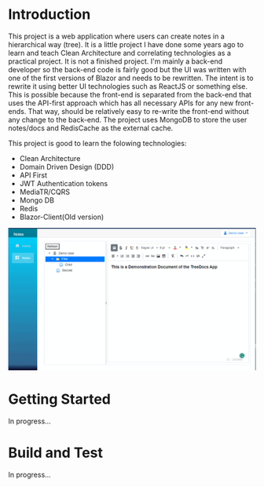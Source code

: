 # Introduction 
This project is a web application where users can create notes in a hierarchical way (tree). It is a little project I have done some years ago to learn and teach Clean Architecture and correlating technologies as a practical project. 
It is not a finished project. I'm mainly a back-end developer so the back-end code is fairly good but the UI was written with one of the first versions of Blazor and needs to be rewritten. The intent is to rewrite it using better UI technologies such as ReactJS or something else. This is possible because the front-end is separated from the back-end that uses the API-first approach which has all necessary APIs for any new front-ends. That way, should be relatively easy to re-write the front-end without any change to the back-end. The project uses MongoDB to store the user notes/docs and RedisCache as the external cache.

This project is good to learn the folowing technologies:

- Clean Architecture
- Domain Driven Design (DDD)
- API First
- JWT Authentication tokens
- MediaTR/CQRS
- Mongo DB
- Redis
- Blazor-Client(Old version)

![alt text](./Images/Sample.png)

# Getting Started
In progress...

# Build and Test
In progress...

